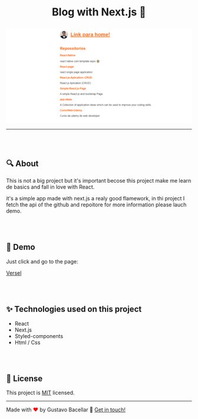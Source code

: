 #  <p align=center> Blog with Next.js 👋</p> 



![Test Automation](./github/gif_blog.gif)




<hr/>

<br>
<br>

## 🔍 About

<p>This is not a big project but it's important becose this project make me learn de basics and fall in love with React.  </p>
<p>it's a simple app made with next.js a realy  good  flamework, in thi project I fetch the api of the github and repoitore for more information please lauch demo.</p>

<br>
<br>

## 🚀 Demo
Just click and go to the page:



[Versel ](https://blog-react-js-ptwbe49xa.vercel.app/sobre)



<br>
<br>

## ✨ Technologies used on this project

<ul>
    <li> React
    <li> Next.js
    <li> Styled-components
    <li> Html / Css
</ul>

<br>
<br>

## 📝 License

This project is [MIT](https://github.com/gustavobacellarladeira/Blog-React.js/blob/master/LICENSE) licensed.

<hr/>

Made with <span style = "color: red">♥</span> by Gustavo Bacellar 👋 <a href="https://www.linkedin.com/in/gustavo-bacellar/?msgControlName=reply_to_sender&msgConversationId=6714883939833561088&msgOverlay=true">Get in touch!</a>